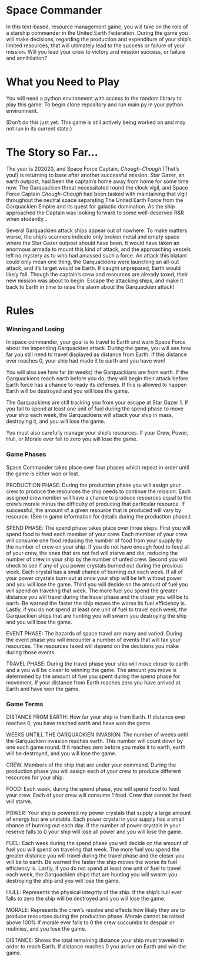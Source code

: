 
# Space Commander

In this text-based, resource management game, you will take on the role of a starship commander in the United Earth Federation. During the game you will make decisions, regarding the production and expenditure of your ship’s limited resources, that will ultimately lead to the success or failure of your mission. Will you lead your crew to victory and mission success, or failure and annihilation? 

# What you Need to Play

You will need a python environment with access to the random library to play this game.
To begin clone repository and run main.py in your python environment.

(Don’t do this just yet. This game is still actively being worked on and may not run in its current state.)

# The Story so Far...

The year is 202020, and Space Force Captain, *Chough-Chough* (That’s you!) is returning to base after another successful mission. Star Gazer, an earth outpost, had been the captain’s home away from home for some time now. The Garquackien threat necessitated round the clock vigil, and Space Force Captain *Chough-Chough* had been tasked with maintaining that vigil throughout the neutral space separating The United Earth Force from the Garquackien Empire and its quest for galactic domination. As the ship approached the Captain was looking forward to some well-deserved R&R when studently…

Several Garquackien attack ships appear out of nowhere. To make matters worse, the ship’s scanners indicate only broken metal and empty space where the Star Gazer outpost should have been. It would have taken an enormous armada to mount this kind of attack, and the approaching vessels left no mystery as to who had amassed such a force. An attack this blatant could only mean one thing, the Garquackiens were launching an all-out attack, and it’s target would be Earth. If caught unprepared, Earth would likely fall. Though the captain’s crew and resources are already taxed, their new mission was about to begin: Escape the attacking ships, and make it back to Earth in time to raise the alarm about the Garquackien attack!


# Rules

### Winning and Losing

In space commander, your goal is to travel to Earth and warn Space Force about the impending Garquackien attack. During the game, you will see how far you still need to travel displayed as distance from Earth. If this distance ever reaches 0, your ship had made it to earth and you have won!

You will also see how far (in weeks) the Garquackians are from earth. If the Garquackiens reach earth before you do, they will begin their attack before Earth force has a chance to ready its defenses. If this is allowed to happen Earth will be destroyed and you will lose the game.

The Garquackiens are still tracking you from your escape at Star Gazer 1. If you fail to spend at least one unit of fuel during the spend phase to move your ship each week, the Garquackiens will attack your ship in mass, destroying it, and you will lose the game.

You must also carefully manage your ship’s resources. If your Crew, Power, Hull, or Morale ever fall to zero you will lose the game.

### Game Phases

Space Commander takes place over four phases which repeat in order until the game is either won or lost.

PRODUCTION PHASE: During the production phase you will assign your crew to produce the resources the ship needs to continue the mission. Each assigned crewmember will have a chance to produce resources equal to the crew’s morale minus the difficulty of producing that particular resource. If successful, the amount of a given resource that is produced will vary by resource. (See in game information for details during the production phase.) 

SPEND PHASE: The spend phase takes place over three steps. First you will spend food to feed each member of your crew. Each member of your crew will consume one food reducing the number of food from your supply by the number of crew on your ship. If you do not have enough food to feed all of your crew, the ones that are not fed will starve and die, reducing the number of crew in your ship by the number of unfed crew. Second you will check to see if any of you power crystals burned out during the previous week. Each crystal has a small chance of burning out each week. If all of your power crystals burn out at once your ship will be left without power and you will lose the game. Third you will decide on the amount of fuel you will spend on traveling that week. The more fuel you spend the greater distance you will travel during the travel phase and the closer you will be to earth. Be warned the faster the ship moves the worse its fuel efficiency is. Lastly, if you do not spend at least one unit of fuel to travel each week, the Garquackien ships that are hunting you will swarm you destroying the ship and you will lose the game.

EVENT PHASE: The hazards of space travel are many and varied. During the event phase you will encounter a number of events that will tax your resources. The resources taxed will depend on the decisions you make during those events.

TRAVEL PHASE: During the travel phase your ship will move closer to earth and a you will be closer to winning the game. The amount you move is determined by the amount of fuel you spent during the spend phase for movement. If your distance from Earth reaches zero you have arrived at Earth and have won the game.

### Game Terms

DISTANCE FROM EARTH: How far your ship is from Earth. If distance ever reaches 0, you have reached earth and have won the game.
   
WEEKS UNTILL THE GARQUACKIEN INVASION: The number of weeks until the Garquackien invasion reaches 
earth. This number will count down by one each game round. If it reaches zero before you make it to earth, earth will be destroyed, and you will lose the game.

CREW: Members of the ship that are under your command. During the production phase you will assign each  of your crew to produce different resources for your ship.
    
FOOD: Each week, during the spend phase, you will spend food to feed your crew. Each of your crew will consume 1 food. Crew that cannot be feed will starve.
          
POWER: Your ship is powered my power crystals that supply a large amount of energy but are unstable. Each power crystal in your supply has a small chance of burning out each day. If the number of power crystals in your reserve falls to 0 your ship will lose all power and you will lose the game.
    
FUEL: Each week during the spend phase you will decide on the amount of fuel you will spend on traveling that week. The more fuel you spend the greater distance you will travel during the travel phase and the closer you will be to earth. Be warned the faster the ship moves the worse its fuel efficiency is. Lastly, if you do not spend at least one unit of fuel to travel each week, the Garquackien ships that are hunting you will swarm you destroying the ship and you will lose the game. 
    
HULL: Represents the physical integrity of the ship. If the ship’s hull ever falls to zero the ship will be destroyed and you will lose the game.
    
MORALE: Represents the crew’s resolve and effects how likely they are to produce resources during the production phase. Morale cannot be raised above 100% If morale ever falls to 0 the crew succumbs to despair or mutinies, and you lose the game.

DISTANCE: Shows the total remaining distance your ship must traveled in order to reach Earth.
If distance reaches 0 you arrive on Earth and win the game.

